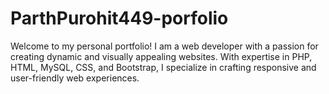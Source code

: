 # ParthPurohit449-porfolio
Welcome to my personal portfolio! I am a web developer with a passion for creating dynamic and visually appealing websites. With expertise in PHP, HTML, MySQL, CSS, and Bootstrap, I specialize in crafting responsive and user-friendly web experiences.
